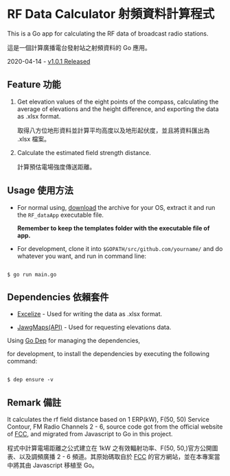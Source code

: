 # RF Data Calculator 射頻資料計算程式

This is a Go app for calculating the RF data of broadcast radio stations.

這是一個計算廣播電台發射站之射頻資料的 Go 應用。

2020-04-14 - [v1.0.1 Released](https://github.com/saltchang/rf-data-calculator/releases/tag/v1.0.1)

## Feature 功能

1. Get elevation values of the eight points of the compass, calculating the average of elevations and the height difference, and exporting the data as .xlsx format.

   取得八方位地形資料並計算平均高度以及地形起伏度，並且將資料匯出為 .xlsx 檔案。

2. Calculate the estimated field strength distance.

   計算預估電場強度傳送距離。

## Usage 使用方法

- For normal using, [download](https://github.com/saltchang/rf-data-calculator/releases/tag/v1.0.1) the archive for your OS, extract it and run the `RF_dataApp` executable file.
  
  **Remember to keep the templates folder with the executable file of app.**

- For development, clone it into `$GOPATH/src/github.com/yourname/` and do whatever you want, and run in command line:

```shell

$ go run main.go

```

## Dependencies 依賴套件

- [Excelize](https://github.com/360EntSecGroup-Skylar/excelize) - Used for writing the data as .xlsx format.

- [JawgMaps(API)](https://www.jawg.io/docs/apidocs/elevation/#examples) - Used for requesting elevations data.

Using [Go Dep](https://github.com/golang/dep) for managing the dependencies,

for development, to install the dependencies by executing the following command:

```shell

$ dep ensure -v

```

## Remark 備註

It calculates the rf field distance based on 1 ERP(kW), F(50, 50) Service Contour, FM Radio Channels 2 - 6, source code got from the official website of [FCC](https://www.fcc.gov/media/radio/fm-and-tv-propagation-curves), and migrated from Javascript to Go in this project.

程式中計算電場距離之公式建立在 1kW 之有效輻射功率、F(50, 50,)官方公開圖表、以及調頻廣播 2 - 6 頻道。其原始碼取自於 [FCC](https://www.fcc.gov/media/radio/fm-and-tv-propagation-curves) 的官方網站，並在本專案當中將其由 Javascript 移植至 Go。
